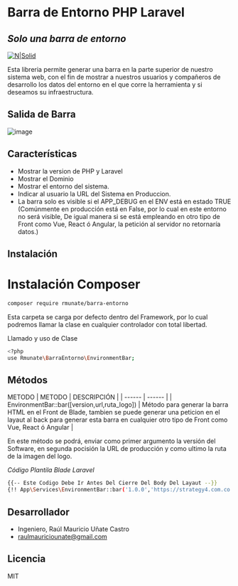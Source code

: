 # Barra de Entorno PHP Laravel
## _Solo una barra de entorno_

[![N|Solid](https://i.ibb.co/ZLzQTpm/Firma-Git-Hub.png)](#)

Esta libreria permite generar una barra en la parte superior de nuestro sistema web, con el fin de mostrar a nuestros usuarios y compañeros de desarrollo los datos del entorno en el que corre la herramienta y si deseamos su infraestructura.

## Salida de Barra
![image](https://user-images.githubusercontent.com/91748598/189487420-4d4b8e81-1275-4421-af4c-77c0e5ee1ccc.png)

## Características

-	Mostrar la version de PHP y Laravel
-	Mostrar el Dominio
-	Mostrar el entorno del sistema.
-	Indicar al usuario la URL del Sistema en Produccion.
-	La barra solo es visible si el APP_DEBUG en el ENV está en estado TRUE (Comúnmente en producción está en False, por lo cual en este entorno no será visible, De igual manera si se está empleando en otro tipo de Front como Vue, React ó Angular, la petición al servidor no retornaría datos.)

## Instalación
# Instalación Composer

```sh
composer require rmunate/barra-entorno
```

Esta carpeta se carga por defecto dentro del Framework, por lo cual podremos llamar la clase en cualquier controlador con total libertad.

Llamado y uso de Clase

```sh
<?php
use Rmunate\BarraEntorno\EnvironmentBar;
```

## Métodos
METODO
| METODO | DESCRIPCIÓN |
| ------ | ------ |
| EnvironmentBar::bar([version,url,ruta_logo]) | Método para generar la barra HTML en el Front de Blade, tambien se puede generar una peticion en el layaut al back para generar esta barra en cualquier otro tipo de Front como Vue, React ó Angular |

En este método se podrá, enviar como primer argumento la versión del Software, en segunda pocisión la URL de producción y como ultimo la ruta de la imagen del logo.

_Código Plantila Blade Laravel_

```sh
{{-- Este Codigo Debe Ir Antes Del Cierre Del Body Del Layaut --}}
{!! App\Services\EnvironmentBar::bar('1.0.0','https://strategy4.com.co', public_path() . 'images/logo.png') !!}
```

## Desarrollador
- Ingeniero, Raúl Mauricio Uñate Castro
- raulmauriciounate@gmail.com

## Licencia
MIT
